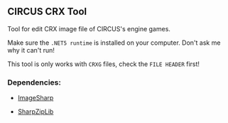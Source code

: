 ## CIRCUS CRX Tool

Tool for edit CRX image file of CIRCUS's engine games.

Make sure the `.NET5 runtime` is installed on your computer. Don't ask me why it can't run!

This tool is only works with `CRXG` files, check the `FILE HEADER` first!

### Dependencies:

+ [ImageSharp](https://github.com/SixLabors/ImageSharp)

+ [SharpZipLib](https://github.com/icsharpcode/SharpZipLib)
